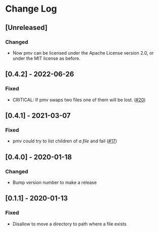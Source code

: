 <!-- markdownlint-disable MD024-->
# Change Log

## [Unreleased]

### Changed

- Now pmv can be licensed under the Apache License version 2.0, or under the MIT
  license as before.

## [0.4.2] - 2022-06-26

### Fixed

- CRITICAL: If pmv swaps two files one of them will be lost. ([#20][issue20])

## [0.4.1] - 2021-03-07

### Fixed

- pmv could try to list children of *a file* and fail ([#17][issue17])

## [0.4.0] - 2020-01-18

### Changed

- Bump version number to make a release

## [0.1.1] - 2020-01-13

### Fixed

- Disallow to move a directory to path where a file exists

[issue17]: https://github.com/sgryjp/pmv/issues/17
[issue20]: https://github.com/sgryjp/pmv/issues/20
